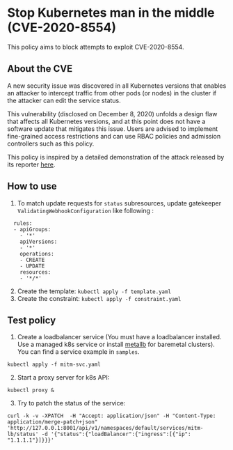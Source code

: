 # Stop Kubernetes man in the middle (CVE-2020-8554)

This policy aims to block attempts to exploit CVE-2020-8554.

## About the CVE

A new security issue was discovered in all Kubernetes versions that enables an attacker to intercept traffic from other pods (or nodes) in the cluster if the attacker can edit the service status.

This vulnerability (disclosed on December 8, 2020) unfolds a design flaw that affects all Kubernetes versions, and at this point does not have a software update that mitigates this issue. Users are advised to implement fine-grained access restrictions and can use RBAC policies and admission controllers such as this policy.

This policy is inspired by a detailed demonstration of the attack released by its reporter [here](https://blog.champtar.fr/K8S_MITM_LoadBalancer_ExternalIPs/).

## How to use

1. To match update requests for `status` subresources, update gatekeeper `ValidatingWebhookConfiguration` like following :

```
  rules:
  - apiGroups:
    - '*'
    apiVersions:
    - '*'
    operations:
    - CREATE
    - UPDATE
    resources:
    - '*/*'
```

2. Create the template: `kubectl apply -f template.yaml`
3. Create the constraint: `kubectl apply -f constraint.yaml`


## Test policy

1. Create a loadbalancer service (You must have a loadbalancer installed. Use a managed k8s service or install [metallb](https://metallb.universe.tf/installation/) for baremetal clusters). You can find a service example in `samples`.

```
kubectl apply -f mitm-svc.yaml
```

2. Start a proxy server for k8s API:

```
kubectl proxy &
```

3. Try to patch the status of the service:

```
curl -k -v -XPATCH  -H "Accept: application/json" -H "Content-Type: application/merge-patch+json" 'http://127.0.0.1:8001/api/v1/namespaces/default/services/mitm-lb/status' -d '{"status":{"loadBalancer":{"ingress":[{"ip": "1.1.1.1"}]}}}'
```